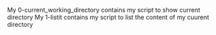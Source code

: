 My 0-current_working_directory contains my  script to show current directory
My 1-listit contains my  script to list the content of my cuurent directory 
